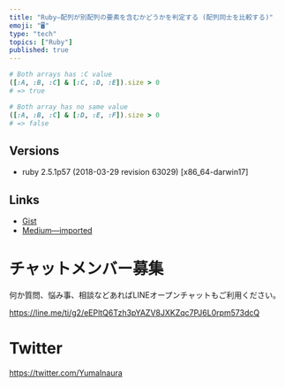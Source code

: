 ```yaml
---
title: "Ruby—配列が別配列の要素を含むかどうかを判定する (配列同士を比較する)"
emoji: "🖥"
type: "tech"
topics: ["Ruby"]
published: true
---
```



```rb
# Both arrays has :C value
([:A, :B, :C] & [:C, :D, :E]).size > 0
# => true

# Both array has no same value
([:A, :B, :C] & [:D, :E, :F]).size > 0
# => false
```

## Versions

- ruby 2.5.1p57 (2018-03-29 revision 63029) [x86_64-darwin17]


## Links

- [Gist](https://gist.github.com/YumaInaura/8204c34a17e1547274ff8907ca3759cf)
- [Medium—imported](https://medium.com/supersonic-generation/ruby-return-true-when-an-array-includes-some-element-in-other-array-elements-11a69d21bf12)








<!-- Update From Qiita API -->

# チャットメンバー募集


何か質問、悩み事、相談などあればLINEオープンチャットもご利用ください。

https://line.me/ti/g2/eEPltQ6Tzh3pYAZV8JXKZqc7PJ6L0rpm573dcQ





# Twitter


https://twitter.com/YumaInaura


<!-- Update From Qiita API -->


